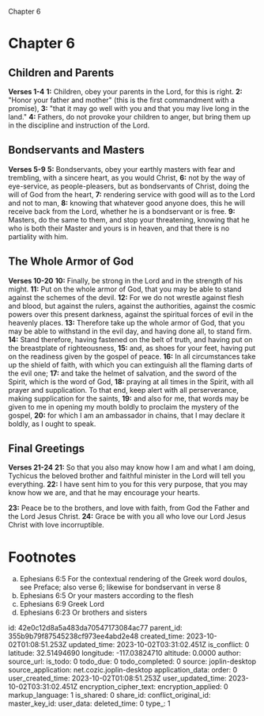Chapter 6

# Chapter 6
## Children and Parents
**Verses 1-4**
**1:** Children, obey your parents in the Lord, for this is right.
**2:** "Honor your father and mother" (this is the first commandment with a promise),
**3:** "that it may go well with you and that you may live long in the land."
**4:** Fathers, do not provoke your children to anger, but bring them up in the discipline and instruction of the Lord.

## Bondservants and Masters
**Verses 5-9**
**5:** Bondservants, obey your earthly masters with fear and trembling, with a sincere heart, as you would Christ,
**6:** not by the way of eye-service, as people-pleasers, but as bondservants of Christ, doing the will of God from the heart,
**7:** rendering service with good will as to the Lord and not to man,
**8:** knowing that whatever good anyone does, this he will receive back from the Lord, whether he is a bondservant or is free.
**9:** Masters, do the same to them, and stop your threatening, knowing that he who is both their Master and yours is in heaven, and that there is no partiality with him.

## The Whole Armor of God
**Verses 10-20**
**10:** Finally, be strong in the Lord and in the strength of his might.
**11:** Put on the whole armor of God, that you may be able to stand against the schemes of the devil.
**12:** For we do not wrestle against flesh and blood, but against the rulers, against the authorities, against the cosmic powers over this present darkness, against the spiritual forces of evil in the heavenly places.
**13:** Therefore take up the whole armor of God, that you may be able to withstand in the evil day, and having done all, to stand firm.
**14:** Stand therefore, having fastened on the belt of truth, and having put on the breastplate of righteousness,
**15:** and, as shoes for your feet, having put on the readiness given by the gospel of peace.
**16:** In all circumstances take up the shield of faith, with which you can extinguish all the flaming darts of the evil one;
**17:** and take the helmet of salvation, and the sword of the Spirit, which is the word of God,
**18:** praying at all times in the Spirit, with all prayer and supplication. To that end, keep alert with all perserverance, making supplication for the saints,
**19:** and also for me, that words may be given to me in opening my mouth boldly to proclaim the mystery of the gospel,
**20:** for which I am an ambassador in chains, that I may declare it boldly, as I ought to speak.

## Final Greetings
**Verses 21-24**
**21:** So that you also may know how I am and what I am doing, Tychicus the beloved brother and faithful minister in the Lord will tell you everything.
**22:** I have sent him to you for this very purpose, that you may know how we are, and that he may encourage your hearts.

**23:** Peace be to the brothers, and love with faith, from God the Father and the Lord Jesus Christ.
**24:** Grace be with you all who love our Lord Jesus Christ with love incorruptible.

# Footnotes
<ol type='a'>
	<li>Ephesians 6:5 For the contextual rendering of the Greek word doulos, see Preface; also verse 6; likewise for bondservant in verse 8</li>
	<li>Ephesians 6:5 Or your masters according to the flesh</li>
	<li>Ephesians 6:9 Greek Lord</li>
	<li>Ephesians 6:23 Or brothers and sisters</li>
</ol>


id: 42e0c12d8a5a483da70547173084ac77
parent_id: 355b9b79f87545238cf973ee4abd2e48
created_time: 2023-10-02T01:08:51.253Z
updated_time: 2023-10-02T03:31:02.451Z
is_conflict: 0
latitude: 32.51494690
longitude: -117.03824710
altitude: 0.0000
author: 
source_url: 
is_todo: 0
todo_due: 0
todo_completed: 0
source: joplin-desktop
source_application: net.cozic.joplin-desktop
application_data: 
order: 0
user_created_time: 2023-10-02T01:08:51.253Z
user_updated_time: 2023-10-02T03:31:02.451Z
encryption_cipher_text: 
encryption_applied: 0
markup_language: 1
is_shared: 0
share_id: 
conflict_original_id: 
master_key_id: 
user_data: 
deleted_time: 0
type_: 1